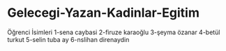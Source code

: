 ﻿# Gelecegi-Yazan-Kadinlar-Egitim 
Öğrenci İsimleri
1-sena caybasi
2-firuze karaoğlu
3-şeyma özanar
4-betül turkut
5-selin tuba ay
6-nslihan
direnaydin